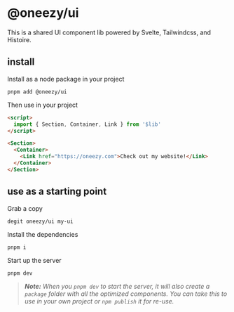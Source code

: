 # @oneezy/ui
This is a shared UI component lib powered by Svelte, Tailwindcss, and Histoire.

## install
Install as a node package in your project
```
pnpm add @oneezy/ui
```

Then use in your project
```html
<script>
  import { Section, Container, Link } from '$lib'
</script>

<Section>
  <Container>
    <Link href="https://oneezy.com">Check out my website!</Link>
  </Container>
</Section>
```

## use as a starting point
Grab a copy
```
degit oneezy/ui my-ui
```
Install the dependencies
```
pnpm i
```
Start up the server
```
pnpm dev
```
> ***Note:*** *When you `pnpm dev` to start the server, it will also create a `package` folder with all the optimized components. You can take this to use in your own project or `npm publish` it for re-use.*
